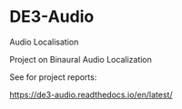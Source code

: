 # DE3-Audio
Audio Localisation

Project on Binaural Audio Localization

See for project reports:

https://de3-audio.readthedocs.io/en/latest/
